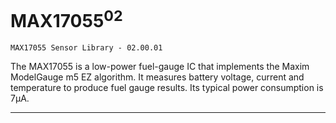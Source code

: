 # MAX17055<sup>02</sup>
	MAX17055 Sensor Library - 02.00.01

The MAX17055 is a low-power fuel-gauge IC that implements the Maxim ModelGauge m5 EZ algorithm. It measures battery voltage, current and temperature to produce fuel gauge results. Its typical power consumption is 7μA.

---
